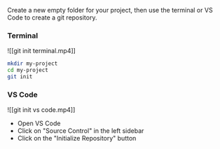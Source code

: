 
Create a new empty folder for your project, then use the terminal or VS Code to create a git repository.

### Terminal
![[git init terminal.mp4]]
```bash
mkdir my-project
cd my-project
git init
```

### VS Code
![[git init vs code.mp4]]
- Open VS Code
- Click on "Source Control" in the left sidebar
- Click on the "Initialize Repository" button